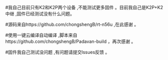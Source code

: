 #我自己目前只有K2和K2P两个设备 ,不能测试更多固件  。目前我自己是K2P+K2中继 ,固件已经测试没有什么问题。

#源码来自https://github.com/chongshengB/rt-n56u ,在此感谢 。

#使用一键云编译自动编译 ,脚本来自https://github.com/chongshengB/Padavan-build ，再次感谢 。

#固件我自己测试没问题 ,有问题请提交lssues反馈  。 
